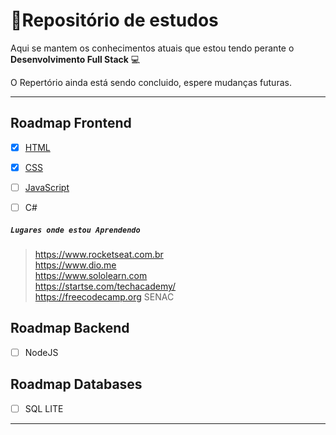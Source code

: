 # :memo:Repositório de estudos
Aqui se mantem os conhecimentos atuais que estou tendo perante o **Desenvolvimento Full Stack** :computer: 

O Repertório ainda está sendo concluido, espere mudanças futuras.

---

## Roadmap Frontend
- [x] <a href="https://github.com/uiowill/Acquirements/blob/main/Html-Study">HTML</a>
- [x] <a href="https://github.com/uiowill/Acquirements/blob/main/CSS-Study">CSS</a>
- [ ] <a href="https://github.com/uiowill/Acquirements/blob/main/JavaScript-Study">JavaScript</a> 
- [ ] C#


##### `Lugares onde estou Aprendendo`

> https://www.rocketseat.com.br <br>
> https://www.dio.me <br>
> https://www.sololearn.com <br>
> https://startse.com/techacademy/ <br>
> https://freecodecamp.org
> SENAC

## Roadmap Backend
 - [ ] NodeJS
## Roadmap Databases
- [ ] SQL LITE

---




